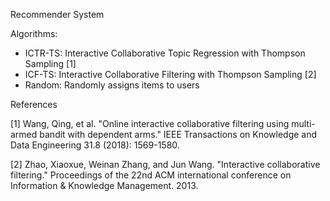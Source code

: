 Recommender System

Algorithms:
- ICTR-TS: Interactive Collaborative Topic Regression with Thompson Sampling [1]
- ICF-TS: Interactive Collaborative Filtering with Thompson Sampling [2]
- Random: Randomly assigns items to users

References

[1] Wang, Qing, et al. "Online interactive collaborative filtering using multi-armed bandit with dependent arms." IEEE Transactions on Knowledge and Data Engineering 31.8 (2018): 1569-1580.

[2] Zhao, Xiaoxue, Weinan Zhang, and Jun Wang. "Interactive collaborative filtering." Proceedings of the 22nd ACM international conference on Information & Knowledge Management. 2013.
